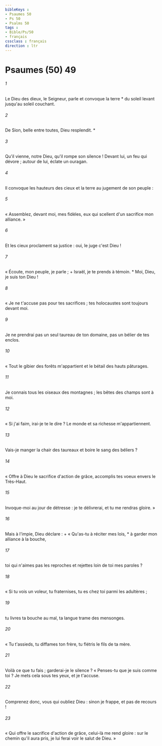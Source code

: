 ```yaml
---
bibleKeys : 
- Psaumes 50
- Ps 50
- Psalms 50
tags : 
- Bible/Ps/50
- français
cssclass : français
direction : ltr
---
```


# Psaumes (50) 49

###### 1
Le Dieu des dieux, le Seigneur, parle et convoque la terre * du soleil levant jusqu'au soleil couchant.
###### 2
De Sion, belle entre toutes, Dieu resplendit. *
###### 3
Qu'il vienne, notre Dieu, qu'il rompe son silence ! Devant lui, un feu qui dévore ; autour de lui, éclate un ouragan.
###### 4
Il convoque les hauteurs des cieux et la terre au jugement de son peuple :
###### 5
« Assemblez, devant moi, mes fidèles, eux qui scellent d'un sacrifice mon alliance. »
###### 6
Et les cieux proclament sa justice : oui, le juge c'est Dieu !
###### 7
« Écoute, mon peuple, je parle ; + Israël, je te prends à témoin. * Moi, Dieu, je suis ton Dieu !
###### 8
« Je ne t'accuse pas pour tes sacrifices ; tes holocaustes sont toujours devant moi.
###### 9
Je ne prendrai pas un seul taureau de ton domaine, pas un bélier de tes enclos.
###### 10
« Tout le gibier des forêts m'appartient et le bétail des hauts pâturages.
###### 11
Je connais tous les oiseaux des montagnes ; les bêtes des champs sont à moi.
###### 12
« Si j'ai faim, irai-je te le dire ? Le monde et sa richesse m'appartiennent.
###### 13
Vais-je manger la chair des taureaux et boire le sang des béliers ?
###### 14
« Offre à Dieu le sacrifice d'action de grâce, accomplis tes voeux envers le Très-Haut.
###### 15
Invoque-moi au jour de détresse : je te délivrerai, et tu me rendras gloire. »
###### 16
Mais à l'impie, Dieu déclare : + « Qu'as-tu à réciter mes lois, * à garder mon alliance à la bouche,
###### 17
toi qui n'aimes pas les reproches et rejettes loin de toi mes paroles ?
###### 18
« Si tu vois un voleur, tu fraternises, tu es chez toi parmi les adultères ;
###### 19
tu livres ta bouche au mal, ta langue trame des mensonges.
###### 20
« Tu t'assieds, tu diffames ton frère, tu flétris le fils de ta mère.
###### 21
Voilà ce que tu fais ; garderai-je le silence ? « Penses-tu que je suis comme toi ? Je mets cela sous tes yeux, et je t'accuse.
###### 22
Comprenez donc, vous qui oubliez Dieu : sinon je frappe, et pas de recours !
###### 23
« Qui offre le sacrifice d'action de grâce, celui-là me rend gloire : sur le chemin qu'il aura pris, je lui ferai voir le salut de Dieu. »
